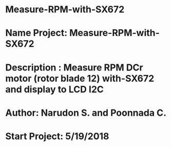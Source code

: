 # Measure-RPM-with-SX672
# Name Project: Measure-RPM-with-SX672
# Description : Measure RPM DCr motor (rotor blade 12) with-SX672 and display to LCD I2C
# Author: Narudon S. and Poonnada C.
# Start Project: 5/19/2018
